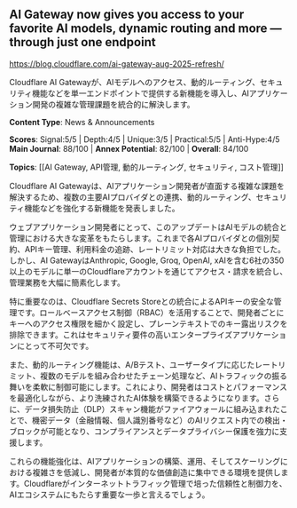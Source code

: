 ## AI Gateway now gives you access to your favorite AI models, dynamic routing and more — through just one endpoint

https://blog.cloudflare.com/ai-gateway-aug-2025-refresh/

Cloudflare AI Gatewayが、AIモデルへのアクセス、動的ルーティング、セキュリティ機能などを単一エンドポイントで提供する新機能を導入し、AIアプリケーション開発の複雑な管理課題を統合的に解決します。

**Content Type**: News & Announcements

**Scores**: Signal:5/5 | Depth:4/5 | Unique:3/5 | Practical:5/5 | Anti-Hype:4/5
**Main Journal**: 88/100 | **Annex Potential**: 82/100 | **Overall**: 84/100

**Topics**: [[AI Gateway, API管理, 動的ルーティング, セキュリティ, コスト管理]]

Cloudflare AI Gatewayは、AIアプリケーション開発者が直面する複雑な課題を解決するため、複数の主要AIプロバイダとの連携、動的ルーティング、セキュリティ機能などを強化する新機能を発表しました。

ウェブアプリケーション開発者にとって、このアップデートはAIモデルの統合と管理における大きな変革をもたらします。これまで各AIプロバイダとの個別契約、APIキー管理、利用料金の追跡、レートリミット対応は大きな負担でした。しかし、AI GatewayはAnthropic, Google, Groq, OpenAI, xAIを含む6社の350以上のモデルに単一のCloudflareアカウントを通じてアクセス・請求を統合し、管理業務を大幅に簡素化します。

特に重要なのは、Cloudflare Secrets Storeとの統合によるAPIキーの安全な管理です。ロールベースアクセス制御（RBAC）を活用することで、開発者ごとにキーへのアクセス権限を細かく設定し、プレーンテキストでのキー露出リスクを排除できます。これはセキュリティ要件の高いエンタープライズアプリケーションにとって不可欠です。

また、動的ルーティング機能は、A/Bテスト、ユーザータイプに応じたレートリミット、複数のモデルを組み合わせたチェーン処理など、AIトラフィックの振る舞いを柔軟に制御可能にします。これにより、開発者はコストとパフォーマンスを最適化しながら、より洗練されたAI体験を構築できるようになります。さらに、データ損失防止（DLP）スキャン機能がファイアウォールに組み込まれたことで、機密データ（金融情報、個人識別番号など）のAIリクエスト内での検出・ブロックが可能となり、コンプライアンスとデータプライバシー保護を強力に支援します。

これらの機能強化は、AIアプリケーションの構築、運用、そしてスケーリングにおける複雑さを低減し、開発者が本質的な価値創造に集中できる環境を提供します。Cloudflareがインターネットトラフィック管理で培った信頼性と制御力を、AIエコシステムにもたらす重要な一歩と言えるでしょう。